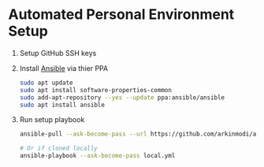 # Automated Personal Environment Setup

1. Setup GitHub SSH keys
1. Install [Ansible](https://docs.ansible.com/ansible/latest/installation_guide/installation_distros.html#installing-ansible-on-ubuntu) via thier PPA
   ```sh
   sudo apt update
   sudo apt install software-properties-common
   sudo add-apt-repository --yes --update ppa:ansible/ansible
   sudo apt install ansible
   ```
1. Run setup playbook

   ```sh
   ansible-pull --ask-become-pass --url https://github.com/arkinmodi/ansible-ubuntu

   # Or if cloned locally
   ansible-playbook --ask-become-pass local.yml
   ```
